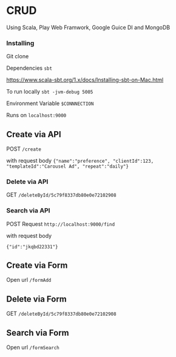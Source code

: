 #  CRUD

Using Scala, Play Web Framwork, Google Guice DI and MongoDB
### Installing

Git clone

Dependencies `sbt`

https://www.scala-sbt.org/1.x/docs/Installing-sbt-on-Mac.html


To run locally `sbt -jvm-debug 5005`

Environment Variable `$CONNNECTION`

Runs on `localhost:9000`



## Create via API

POST `/create`

with request body
`{"name":"preference", "clientId":123, "templateId":"Carousel Ad", "repeat":"daily"}`


### Delete via API

GET `/deleteById/5c79f8337db80e0e72102908`





### Search via API
POST Request `http://localhost:9000/find`

with request body

`{"id":"jkqbd22331"}`


## Create via Form

Open url `/formAdd`
## Delete via Form

GET `/deleteById/5c79f8337db80e0e72102908`


## Search via Form
Open url `/formSearch`

